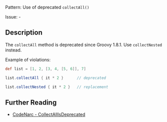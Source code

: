 Pattern: Use of deprecated `collectAll()`

Issue: -

## Description

The `collectAll` method is deprecated since Groovy 1.8.1. Use `collectNested` instead.

Example of violations:

``` groovy
def list = [1, 2, [3, 4, [5, 6]], 7]

list.collectAll { it * 2 }      // deprecated

list.collectNested { it * 2 }   // replacement
```

## Further Reading

* [CodeNarc - CollectAllIsDeprecated](http://codenarc.sourceforge.net/codenarc-rules-groovyism.html#CollectAllIsDeprecated)
